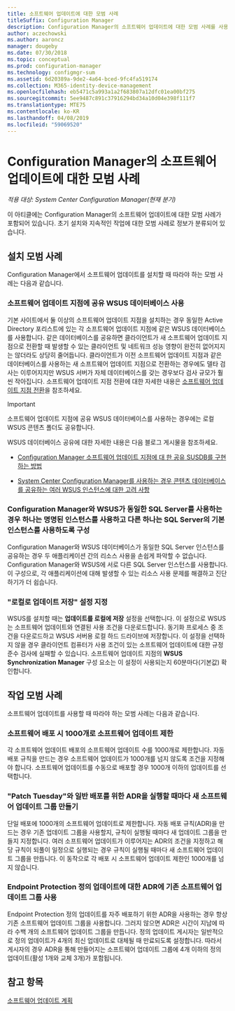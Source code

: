 ```yaml
---
title: 소프트웨어 업데이트에 대한 모범 사례
titleSuffix: Configuration Manager
description: Configuration Manager의 소프트웨어 업데이트에 대한 모범 사례를 사용합니다.
author: aczechowski
ms.author: aaroncz
manager: dougeby
ms.date: 07/30/2018
ms.topic: conceptual
ms.prod: configuration-manager
ms.technology: configmgr-sum
ms.assetid: 6d20389a-9de2-4a64-bced-9fc4fa519174
ms.collection: M365-identity-device-management
ms.openlocfilehash: eb5471c5a993a1a2f683807a12dfc01ea00bf275
ms.sourcegitcommit: 5ee9487c891c37916294bd34a10d04e398f111f7
ms.translationtype: MTE75
ms.contentlocale: ko-KR
ms.lasthandoff: 04/08/2019
ms.locfileid: "59069520"
---
```

# <a name="best-practices-for-software-updates-in-configuration-manager"></a>Configuration Manager의 소프트웨어 업데이트에 대한 모범 사례

*적용 대상: System Center Configuration Manager(현재 분기)*

이 아티클에는 Configuration Manager의 소프트웨어 업데이트에 대한 모범 사례가 포함되어 있습니다. 초기 설치와 지속적인 작업에 대한 모범 사례로 정보가 분류되어 있습니다.  



## <a name="bkmk_install"></a> 설치 모범 사례  

Configuration Manager에서 소프트웨어 업데이트를 설치할 때 따라야 하는 모범 사례는 다음과 같습니다.  


### <a name="bkmk_shared-susdb"></a> 소프트웨어 업데이트 지점에 공유 WSUS 데이터베이스 사용  

기본 사이트에서 둘 이상의 소프트웨어 업데이트 지점을 설치하는 경우 동일한 Active Directory 포리스트에 있는 각 소프트웨어 업데이트 지점에 같은 WSUS 데이터베이스를 사용합니다. 같은 데이터베이스를 공유하면 클라이언트가 새 소프트웨어 업데이트 지점으로 전환할 때 발생할 수 있는 클라이언트 및 네트워크 성능 영향이 완전히 없어지지는 않더라도 상당히 줄어듭니다. 클라이언트가 이전 소프트웨어 업데이트 지점과 같은 데이터베이스를 사용하는 새 소프트웨어 업데이트 지점으로 전환하는 경우에도 델타 검사는 이루어지지만 WSUS 서버가 자체 데이터베이스를 갖는 경우보다 검사 규모가 훨씬 작아집니다. 소프트웨어 업데이트 지점 전환에 대한 자세한 내용은 [소프트웨어 업데이트 지점 전환](/sccm/sum/plan-design/plan-for-software-updates#BKMK_SUPSwitching)을 참조하세요.  

> [!IMPORTANT]  
>  소프트웨어 업데이트 지점에 공유 WSUS 데이터베이스를 사용하는 경우에는 로컬 WSUS 콘텐츠 폴더도 공유합니다.  

WSUS 데이터베이스 공유에 대한 자세한 내용은 다음 블로그 게시물을 참조하세요.  

- [Configuration Manager 소프트웨어 업데이트 지점에 대 한 공유 SUSDB를 구현하는 방법](https://techcommunity.microsoft.com/t5/Configuration-Manager-Archive/How-to-implement-a-shared-SUSDB-for-Configuration-Manager/ba-p/274103)  

- [System Center Configuration Manager를 사용하는 경우 콘텐츠 데이터베이스를 공유하는 여러 WSUS 인스턴스에 대한 고려 사항](https://blogs.technet.microsoft.com/wsus/2014/03/22/considerations-for-multiple-wsus-instances-sharing-a-content-database-when-using-system-center-configuration-manager-but-without-network-load-balancing-nlb/)  


### <a name="bkmk_sql-instance"></a> Configuration Manager와 WSUS가 동일한 SQL Server를 사용하는 경우 하나는 명명된 인스턴스를 사용하고 다른 하나는 SQL Server의 기본 인스턴스를 사용하도록 구성  

Configuration Manager와 WSUS 데이터베이스가 동일한 SQL Server 인스턴스를 공유하는 경우 두 애플리케이션 간의 리소스 사용을 손쉽게 파악할 수 없습니다. Configuration Manager와 WSUS에 서로 다른 SQL Server 인스턴스를 사용합니다. 이 구성으로, 각 애플리케이션에 대해 발생할 수 있는 리소스 사용 문제를 해결하고 진단하기가 더 쉽습니다.  


### <a name="bkmk_store-local"></a> "로컬로 업데이트 저장" 설정 지정  

WSUS를 설치할 때는 **업데이트를 로컬에 저장** 설정을 선택합니다. 이 설정으로 WSUS는 소프트웨어 업데이트와 연결된 사용 조건을 다운로드합니다. 동기화 프로세스 중 조건을 다운로드하고 WSUS 서버용 로컬 하드 드라이브에 저장합니다. 이 설정을 선택하지 않을 경우 클라이언트 컴퓨터가 사용 조건이 있는 소프트웨어 업데이트에 대한 규정 준수 검사에 실패할 수 있습니다. 소프트웨어 업데이트 지점의 **WSUS Synchronization Manager** 구성 요소는 이 설정이 사용되는지 60분마다(기본값) 확인합니다.  



## <a name="bkmk_operation"></a> 작업 모범 사례  

소프트웨어 업데이트를 사용할 때 따라야 하는 모범 사례는 다음과 같습니다.  


### <a name="bkmk_object-limit"></a> 소프트웨어 배포 시 1000개로 소프트웨어 업데이트 제한  

각 소프트웨어 업데이트 배포의 소프트웨어 업데이트 수를 1000개로 제한합니다. 자동 배포 규칙을 만드는 경우 소프트웨어 업데이트가 1000개를 넘지 않도록 조건을 지정해야 합니다. 소프트웨어 업데이트를 수동으로 배포할 경우 1000개 이하의 업데이트를 선택합니다.  


### <a name="bkmk_new-group"></a> "Patch Tuesday"와 일반 배포를 위한 ADR을 실행할 때마다 새 소프트웨어 업데이트 그룹 만들기  

단일 배포에 1000개의 소프트웨어 업데이트로 제한합니다. 자동 배포 규칙(ADR)을 만드는 경우 기존 업데이트 그룹을 사용할지, 규칙이 실행될 때마다 새 업데이트 그룹을 만들지 지정합니다. 여러 소프트웨어 업데이트가 이루어지는 ADR의 조건을 지정하고 해당 규칙이 되풀이 일정으로 실행되는 경우 규칙이 실행될 때마다 새 소프트웨어 업데이트 그룹을 만듭니다. 이 동작으로 각 배포 시 소프트웨어 업데이트 제한인 1000개를 넘지 않습니다.  


### <a name="bkmk_same-group"></a> Endpoint Protection 정의 업데이트에 대한 ADR에 기존 소프트웨어 업데이트 그룹 사용  

Endpoint Protection 정의 업데이트를 자주 배포하기 위한 ADR을 사용하는 경우 항상 기존 소프트웨어 업데이트 그룹을 사용합니다. 그러지 않으면 ADR은 시간이 지남에 따라 수백 개의 소프트웨어 업데이트 그룹을 만듭니다. 정의 업데이트 게시자는 일반적으로 정의 업데이트가 4개의 최신 업데이트로 대체될 때 만료되도록 설정합니다. 따라서 게시자의 경우 ADR을 통해 만들어지는 소프트웨어 업데이트 그룹에 4개 이하의 정의 업데이트(활성 1개와 교체 3개)가 포함됩니다.  



## <a name="see-also"></a>참고 항목  
 [소프트웨어 업데이트 계획](/sccm/sum/plan-design/plan-for-software-updates)
